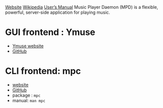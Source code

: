  [Website](https://www.musicpd.org) 
 [Wikipedia](https://fr.wikipedia.org/wiki/Music_Player_Daemon) 
 [User’s Manual](https://www.musicpd.org/doc/html/user.html) 
Music Player Daemon (MPD) is a flexible, powerful, server-side application for playing music. 
# GUI frontend : Ymuse 
* [Ymuse website](https://yktoo.com/en/software/ymuse/) 
* [GitHub](https://github.com/yktoo/ymuse) 
# CLI frontend: mpc 
* [website](https://www.musicpd.org/clients/mpc/) 
* [GitHub](https://github.com/MusicPlayerDaemon/mpc/) 
* package : `mpc`
* manual: `man mpc`
